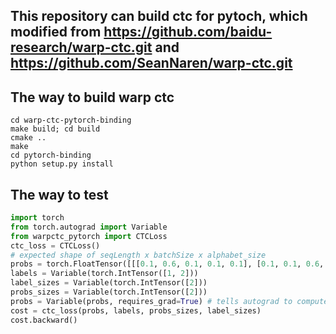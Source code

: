 ## This repository can build ctc for pytoch, which modified from https://github.com/baidu-research/warp-ctc.git and https://github.com/SeanNaren/warp-ctc.git
## The way to build warp ctc
```
cd warp-ctc-pytorch-binding
make build; cd build
cmake ..
make
cd pytorch-binding
python setup.py install
```
## The way to test
```python
import torch
from torch.autograd import Variable
from warpctc_pytorch import CTCLoss
ctc_loss = CTCLoss()
# expected shape of seqLength x batchSize x alphabet_size
probs = torch.FloatTensor([[[0.1, 0.6, 0.1, 0.1, 0.1], [0.1, 0.1, 0.6, 0.1, 0.1]]]).transpose(0, 1).contiguous()
labels = Variable(torch.IntTensor([1, 2]))
label_sizes = Variable(torch.IntTensor([2]))
probs_sizes = Variable(torch.IntTensor([2]))
probs = Variable(probs, requires_grad=True) # tells autograd to compute gradients for probs
cost = ctc_loss(probs, labels, probs_sizes, label_sizes)
cost.backward()
```

